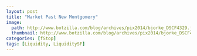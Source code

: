 ```yaml
---
layout: post
title: "Market Past New Montgomery"
image:
  path: http://www.botzilla.com/blog/archives/pix2014/bjorke_DSCF4329.jpg
  thumbnail: http://www.botzilla.com/blog/archives/pix2014/bjorke_DSCF4329.jpg
categories: [fStop]
tags: [Liquidity, LiquiditySF]
---
```





